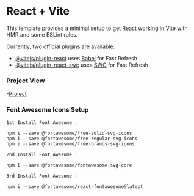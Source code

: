 # React + Vite

This template provides a minimal setup to get React working in Vite with HMR and some ESLint rules.

Currently, two official plugins are available:

- [@vitejs/plugin-react](https://github.com/vitejs/vite-plugin-react/blob/main/packages/plugin-react/README.md) uses [Babel](https://babeljs.io/) for Fast Refresh
- [@vitejs/plugin-react-swc](https://github.com/vitejs/vite-plugin-react-swc) uses [SWC](https://swc.rs/) for Fast Refresh


### Project View

-[Project](./src/Components/Assets/ProjectView.png)


### Font Awesome Icons Setup

```
1st Install Font Awesome : 

npm i --save @fortawesome/free-solid-svg-icons                                                   
npm i --save @fortawesome/free-regular-svg-icons
npm i --save @fortawesome/free-brands-svg-icons

2nd Install Font Awesome : 

npm i --save @fortawesome/fontawesome-svg-core     

3rd Install Font Awesome :

npm i --save @fortawesome/react-fontawesome@latest    

```

